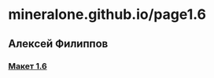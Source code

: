 # mineralone.github.io/page1.6
## Алексей Филиппов
### [Макет 1.6](https://mineralone.github.io/page1.6/)